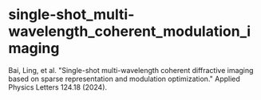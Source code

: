 # single-shot_multi-wavelength_coherent_modulation_imaging

Bai, Ling, et al. "Single-shot multi-wavelength coherent diffractive imaging based on sparse representation and modulation optimization." Applied Physics Letters 124.18 (2024).
